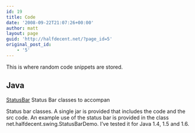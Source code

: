 ```yaml
---
id: 19
title: Code
date: '2008-09-22T21:07:26+00:00'
author: matt
layout: page
guid: 'http://halfdecent.net/?page_id=5'
original_post_id:
    - '5'
---
```


This is where random code snippets are stored.

## Java

[StatusBar](http://halfdecent.net/wp-content/uploads/2008/09/statusbar.zip) Status Bar classes to accompan

Status bar classes. A single jar is provided that includes the code and the src code. An example use of the status bar is provided in the class net.halfdecent.swing.StatusBarDemo. I’ve tested it for Java 1.4, 1.5 and 1.6.